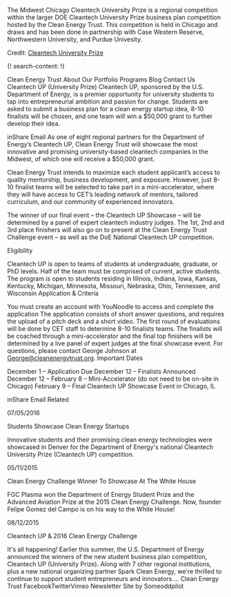
The Midwest Chicago Cleantech University Prize is a regional competition within the larger DOE Cleantech University Prize business plan competition hosted by the Clean Energy Trust. This competition is held in Chicago and draws and has been done in partnership with Case Western Reserve, Northwestern University, and Purdue Univesity.

Credit: [Cleantech University Prize](http://cleanenergytrust.org/programs/cleantech-up/)

{! search-content: !}


Clean Energy Trust
About
Our Portfolio
Programs
Blog
Contact Us
Cleantech UP (University Prize)
Cleantech UP, sponsored by the U.S. Department of Energy, is a premier opportunity for university students to tap into entrepreneurial ambition and passion for change. Students are asked to submit a business plan for a clean energy startup idea, 8-10 finalists will be chosen, and one team will win a $50,000 grant to further develop their idea.

 
   
inShare
 Email
As one of eight regional partners for the Department of Energy’s Cleantech UP, Clean Energy Trust will showcase the most innovative and promising university-based cleantech companies in the Midwest, of which one will receive a $50,000 grant.

Clean Energy Trust intends to maximize each student applicant’s access to quality mentorship, business development, and exposure. However, just 8-10 finalist teams will be selected to take part in a mini-accelerator, where they will have access to CET’s leading network of mentors, tailored curriculum, and our community of experienced innovators.

The winner of our final event – the Cleantech UP Showcase – will be determined by a panel of expert cleantech industry judges. The 1st, 2nd and 3rd place finishers will also go on to present at the Clean Energy Trust Challenge event – as well as the DoE National Cleantech UP competition.

Eligibility

Cleantech UP is open to teams of students at undergraduate, graduate, or PhD levels.
Half of the team must be comprised of current, active students.
The program is open to students residing in Illinois, Indiana, Iowa, Kansas, Kentucky, Michigan, Minnesota, Missouri, Nebraska, Ohio, Tennessee, and Wisconsin
Application & Criteria

You must create an account with YouNoodle to access and complete the application
The application consists of short answer questions, and requires the upload of a pitch deck and a short video.
The first round of evaluations will be done by CET staff to determine 8-10 finalists teams. The finalists will be coached through a mini-accelerator and the final top finishers will be determined by a live panel of expert judges at the final showcase event.
For questions, please contact George Johnson at George@cleanenergytrust.org.
Important Dates

December 1 – Application Due
December 12 – Finalists Announced
December 12 – February 8 – Mini-Accelerator (do not need to be on-site in Chicago)
February 9 – Final Cleantech UP Showcase Event in Chicago, IL

   
inShare
 Email
Related


07/05/2016

Students Showcase Clean Energy Startups

Innovative students and their promising clean energy technologies were showcased in Denver for the Department of Energy's national Cleantech University Prize (Cleantech UP) competition.

05/11/2015

Clean Energy Challenge Winner To Showcase At The White House

FGC Plasma won the Department of Energy Student Prize and the Advanced Aviation Prize at the 2015 Clean Energy Challenge. Now, founder Felipe Gomez del Campo is on his way to the White House!

08/12/2015

Cleantech UP & 2016 Clean Energy Challenge

It's all happening! Earlier this summer, the U.S. Department of Energy announced the winners of the new student business plan competition, Cleantech UP (University Prize). Along with 7 other regional institutions, plus a new national organizing partner Spark Clean Energy, we're thrilled to continue to support student entrepreneurs and innovators.…
 Clean Energy Trust
FacebookTwitterVimeo Newsletter
Site by Someoddpilot
